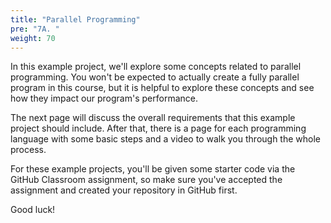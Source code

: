 ```yaml
---
title: "Parallel Programming"
pre: "7A. "
weight: 70
---
```


In this example project, we'll explore some concepts related to parallel programming. You won't be expected to actually create a fully parallel program in this course, but it is helpful to explore these concepts and see how they impact our program's performance.

The next page will discuss the overall requirements that this example project should include. After that, there is a page for each programming language with some basic steps and a video to walk you through the whole process. 

For these example projects, you'll be given some starter code via the GitHub Classroom assignment, so make sure you've accepted the assignment and created your repository in GitHub first.

Good luck!
